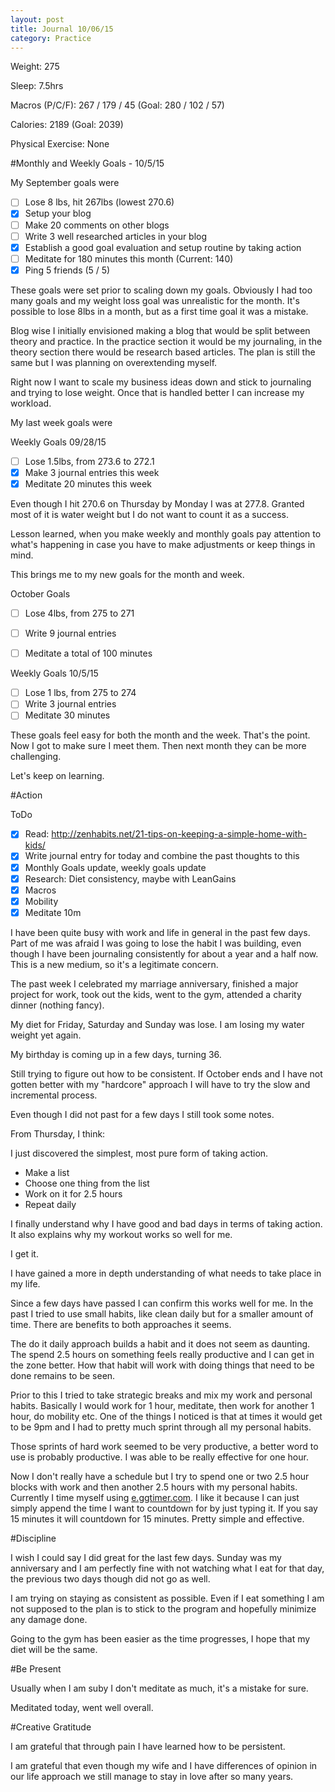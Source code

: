 ```yaml
---
layout: post
title: Journal 10/06/15
category: Practice
---
```


Weight: 275

Sleep: 7.5hrs

Macros (P/C/F): 267 / 179 / 45 (Goal: 280 / 102 / 57)

Calories: 2189 (Goal: 2039)

Physical Exercise: None

#Monthly and Weekly Goals - 10/5/15

My September goals were

- [ ] Lose 8 lbs, hit 267lbs (lowest 270.6)
- [x] Setup your blog
- [ ] Make 20 comments on other blogs
- [ ] Write 3 well researched articles in your blog
- [x] Establish a good goal evaluation and setup routine by taking action
- [ ] Meditate for 180 minutes this month (Current: 140)
- [x] Ping 5 friends (5 / 5)

These goals were set prior to scaling down my goals. Obviously I had too many goals and my weight loss goal was unrealistic for the month. It's possible to lose 8lbs in a month, but as a first time goal it was a mistake.

Blog wise I initially envisioned making a blog that would be split between theory and practice. In the practice section it would be my journaling, in the theory section there would be research based articles. The plan is still the same but I was planning on overextending myself.

Right now I want to scale my business ideas down and stick to journaling and trying to lose weight. Once that is handled better I can increase my workload.

My last week goals were

Weekly Goals 09/28/15
- [ ] Lose 1.5lbs, from 273.6 to 272.1
- [x] Make 3 journal entries this week
- [x] Meditate 20 minutes this week

Even though I hit 270.6 on Thursday by Monday I was at 277.8. Granted most of it is water weight but I do not want to count it as a success.

Lesson learned, when you make weekly and monthly goals pay attention to what's happening in case you have to make adjustments or keep things in mind.

This brings me to my new goals for the month and week.

October Goals

- [ ] Lose 4lbs, from 275 to 271
- [ ] Write 9 journal entries
- [ ] Meditate a total of 100 minutes


Weekly Goals 10/5/15

- [ ] Lose 1 lbs, from 275 to 274
- [ ] Write 3 journal entries
- [ ] Meditate 30 minutes

These goals feel easy for both the month and the week. That's the point. Now I got to make sure I meet them. Then next month they can be more challenging.

Let's keep on learning.

#Action

ToDo

- [x] Read: http://zenhabits.net/21-tips-on-keeping-a-simple-home-with-kids/
- [x] Write journal entry for today and combine the past thoughts to this
- [x] Monthly Goals update, weekly goals update
- [x] Research: Diet consistency, maybe with LeanGains
- [x] Macros
- [x] Mobility
- [x] Meditate 10m

I have been quite busy with work and life in general in the past few days. Part of me was afraid I was going to lose the habit I was building, even though I have been journaling consistently for about a year and a half now. This is a new medium, so it's a legitimate concern.

The past week I celebrated my marriage anniversary, finished a major project for work, took out the kids, went to the gym, attended a charity dinner (nothing fancy).

My diet for Friday, Saturday and Sunday was lose. I am losing my water weight yet again.

My birthday is coming up in a few days, turning 36.

Still trying to figure out how to be consistent. If October ends and I have not gotten better with my "hardcore" approach I will have to try the slow and incremental process.

Even though I did not past for a few days I still took some notes.

From Thursday, I think:

I just discovered the simplest, most pure form of taking action.

* Make a list
* Choose one thing from the list
* Work on it for 2.5 hours
* Repeat daily

I finally understand why I have good and bad days in terms of taking action. It also explains why my workout works so well for me.

I get it.

I have gained a more in depth understanding of what needs to take place in my life.

Since a few days have passed I can confirm this works well for me. In the past I tried to use small habits, like clean daily but for a smaller amount of time. There are benefits to both approaches it seems.

The do it daily approach builds a habit and it does not seem as daunting. The spend 2.5 hours on something feels really productive and I can get in the zone better. How that habit will work with doing things that need to be done remains to be seen.

Prior to this I tried to take strategic breaks and mix my work and personal habits. Basically I would work for 1 hour, meditate, then work for another 1 hour, do mobility etc. One of the things I noticed is that at times it would get to be 9pm and I had to pretty much sprint through all my personal habits.

Those sprints of hard work seemed to be very productive, a better word to use is probably productive. I was able to be really effective for one hour.

Now I don't really have a schedule but I try to spend one or two 2.5 hour blocks with work and then another 2.5 hours with my personal habits. Currently I time myself using [e.ggtimer.com](http://e.ggtimer.com/2hours30minutes). I like it because I can just simply append the time I want to countdown for by just typing it. If you say 15 minutes it will countdown for 15 minutes. Pretty simple and effective.

#Discipline

I wish I could say I did great for the last few days. Sunday was my anniversary and I am perfectly fine with not watching what I eat for that day, the previous two days though did not go as well.

I am trying on staying as consistent as possible. Even if I eat something I am not supposed to the plan is to stick to the program and hopefully minimize any damage done.

Going to the gym has been easier as the time progresses, I hope that my diet will be the same.

#Be Present

Usually when I am suby I don't meditate as much, it's a mistake for sure.

Meditated today, went well overall.

#Creative Gratitude

I am grateful that through pain I have learned how to be persistent.

I am grateful that even though my wife and I have differences of opinion in our life approach we still manage to stay in love after so many years.

